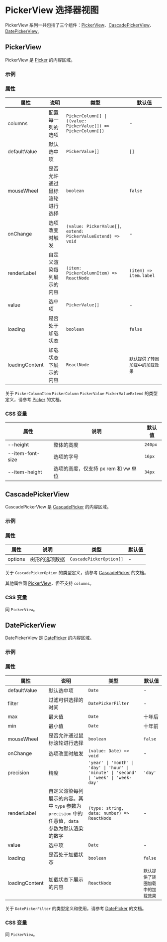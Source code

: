 # PickerView 选择器视图

PickerView 系列一共包括了三个组件：[PickerView](#pickerview)、[CascadePickerView](#cascadepickerview)、[DatePickerView](#datepickerview)。

## PickerView

PickerView 是 [Picker](/zh/components/picker/#picker) 的内容区域。

### 示例

<code src="./demos/demo1.tsx"></code>

### 属性

| 属性 | 说明 | 类型 | 默认值 |
| --- | --- | --- | --- |
| columns | 配置每一列的选项 | `PickerColumn[] \| ((value: PickerValue[]) => PickerColumn[])` | - |
| defaultValue | 默认选中项 | `PickerValue[]` | `[]` |
| mouseWheel | 是否允许通过鼠标滚轮进行选择 | `boolean` | `false` |
| onChange | 选项改变时触发 | `(value: PickerValue[], extend: PickerValueExtend) => void` | - |
| renderLabel | 自定义渲染每列展示的内容 | `(item: PickerColumnItem) => ReactNode` | `(item) => item.label` |
| value | 选中项 | `PickerValue[]` | - |
| loading | 是否处于加载状态 | `boolean` | `false` |
| loadingContent | 加载状态下展示的内容 | `ReactNode` | `默认提供了转圈加载中的加载效果` |

关于 `PickerColumnItem` `PickerColumn` `PickerValue` `PickerValueExtend` 的类型定义，请参考 [Picker](/zh/components/picker) 的文档。

### CSS 变量

| 属性             | 说明                                 | 默认值  |
| ---------------- | ------------------------------------ | ------- |
| --height         | 整体的高度                           | `240px` |
| --item-font-size | 选项的字号                           | `16px`  |
| --item-height    | 选项的高度，仅支持 px rem 和 vw 单位 | `34px`  |

## CascadePickerView

CascadePickerView 是 [CascadePicker](/zh/components/picker/#cascadepicker) 的内容区域。

### 示例

<code src="../cascade-picker-view/demos/demo1.tsx"></code>

### 属性

| 属性    | 说明           | 类型                    | 默认值 |
| ------- | -------------- | ----------------------- | ------ |
| options | 树形的选项数据 | `CascadePickerOption[]` | -      |

关于 `CascadePickerOption` 的类型定义，请参考 [CascadePicker](/zh/components/picker/#cascadepicker) 的文档。

其他属性同 [PickerView](#pickerview)，但不支持 `columns`。

### CSS 变量

同 `PickerView`。

## DatePickerView

DatePickerView 是 [DatePicker](/zh/components/picker/#datepicker) 的内容区域。

### 示例

<code src="../date-picker-view/demos/demo1.tsx"></code>

<code src="../date-picker-view/demos/demo3.tsx"></code>

<code src="../date-picker-view/demos/demo2.tsx" debug></code>

### 属性

| 属性 | 说明 | 类型 | 默认值 |
| --- | --- | --- | --- |
| defaultValue | 默认选中项 | `Date` | - |
| filter | 过滤可供选择的时间 | `DatePickerFilter` | - |
| max | 最大值 | `Date` | 十年后 |
| min | 最小值 | `Date` | 十年前 |
| mouseWheel | 是否允许通过鼠标滚轮进行选择 | `boolean` | `false` |
| onChange | 选项改变时触发 | `(value: Date) => void` | - |
| precision | 精度 | `'year' \| 'month' \| 'day' \| 'hour' \| 'minute' \| 'second' \| 'week' \| 'week-day'` | `'day'` |
| renderLabel | 自定义渲染每列展示的内容。其中 `type` 参数为 `precision` 中的任意值，`data` 参数为默认渲染的数字 | `(type: string, data: number) => ReactNode` | - |
| value | 选中项 | `Date` | - |
| loading | 是否处于加载状态 | `boolean` | `false` |
| loadingContent | 加载状态下展示的内容 | `ReactNode` | `默认提供了转圈加载中的加载效果` |

关于 `DatePickerFilter` 的类型定义和使用，请参考 [DatePicker](/zh/components/picker#datepicker) 的文档。

### CSS 变量

同 `PickerView`。
